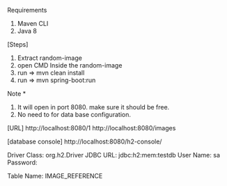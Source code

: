 Requirements
1. Maven CLI
2. Java 8

[Steps]
1. Extract random-image
2. open CMD Inside the random-image
3. run => mvn clean install
4. run => mvn spring-boot:run

Note *
1. It will open in port 8080. make sure it should be free.
2. No need to for data base configuration.


[URL]
http://localhost:8080/1
http://localhost:8080/images

[database console]
http://localhost:8080/h2-console/

Driver Class: org.h2.Driver
JDBC URL: jdbc:h2:mem:testdb
User Name: sa
Password: <empty>

Table Name: IMAGE_REFERENCE
